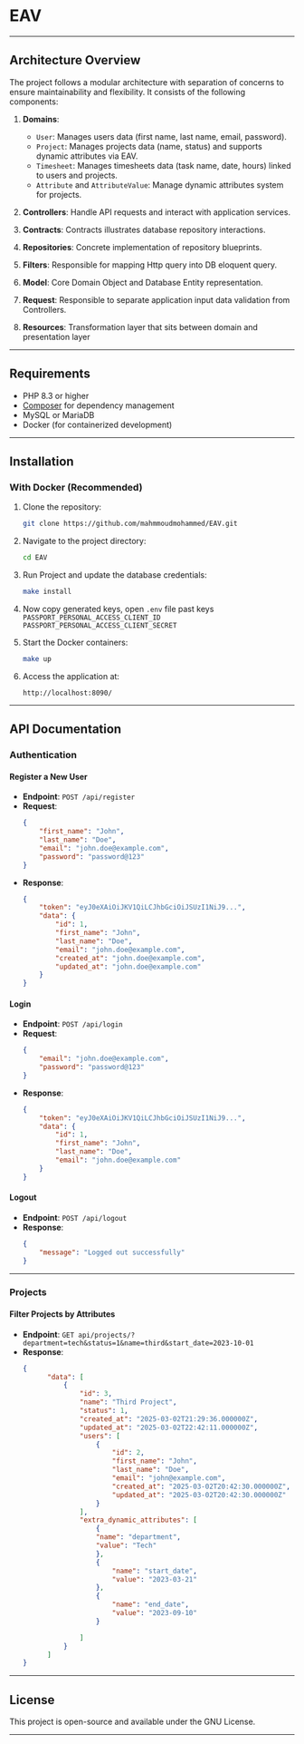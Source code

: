 # EAV

---

## Architecture Overview

The project follows a modular architecture with separation of concerns to ensure maintainability and flexibility. It
consists of the following components:

1. **Domains**:
    - `User`: Manages users data (first name, last name, email, password).
    - `Project`: Manages projects data (name, status) and supports dynamic attributes via EAV.
    - `Timesheet`: Manages timesheets data (task name, date, hours) linked to users and projects.
    - `Attribute` and `AttributeValue`: Manage dynamic attributes system for projects.

2. **Controllers**: Handle API requests and interact with application services.

3. **Contracts**: Contracts illustrates database repository interactions.
4. **Repositories**: Concrete implementation of repository blueprints.
5. **Filters**: Responsible for mapping Http query into DB eloquent query.
6. **Model**: Core Domain Object and Database Entity representation.
7. **Request**: Responsible to separate application input data validation from Controllers.
8. **Resources**: Transformation layer that sits between domain and presentation layer

---

## Requirements

- PHP 8.3 or higher
- [Composer](https://getcomposer.org/) for dependency management
- MySQL or MariaDB
- Docker (for containerized development)

---

## Installation

### With Docker (Recommended)

1. Clone the repository:
    ```bash
    git clone https://github.com/mahmmoudmohammed/EAV.git
    ```

2. Navigate to the project directory:
    ```bash
    cd EAV
    ```

3. Run Project and update the database credentials:
    ```bash
    make install
    ```

4. Now copy generated keys, open `.env` file past keys `PASSPORT_PERSONAL_ACCESS_CLIENT_ID`
   `PASSPORT_PERSONAL_ACCESS_CLIENT_SECRET`

5. Start the Docker containers:
    ```bash
    make up
    ```

6. Access the application at:
    ```
    http://localhost:8090/
    ```

---

## API Documentation

### Authentication

#### Register a New User

- **Endpoint**: `POST /api/register`
- **Request**:
    ```json
    {
        "first_name": "John",
        "last_name": "Doe",
        "email": "john.doe@example.com",
        "password": "password@123"
    }
    ```
- **Response**:
    ```json
    {
        "token": "eyJ0eXAiOiJKV1QiLCJhbGciOiJSUzI1NiJ9...",
        "data": {
            "id": 1,
            "first_name": "John",
            "last_name": "Doe",
            "email": "john.doe@example.com",
            "created_at": "john.doe@example.com",
            "updated_at": "john.doe@example.com"
        }
    }
    ```

#### Login

- **Endpoint**: `POST /api/login`
- **Request**:
    ```json
    {
        "email": "john.doe@example.com",
        "password": "password@123"
    }
    ```
- **Response**:
    ```json
    {
        "token": "eyJ0eXAiOiJKV1QiLCJhbGciOiJSUzI1NiJ9...",
        "data": {
            "id": 1,
            "first_name": "John",
            "last_name": "Doe",
            "email": "john.doe@example.com"
        }
    }
    ```

#### Logout

- **Endpoint**: `POST /api/logout`
- **Response**:
    ```json
    {
        "message": "Logged out successfully"
    }
    ```

---

### Projects

#### Filter Projects by Attributes

- **Endpoint**: `GET api/projects/?department=tech&status=1&name=third&start_date=2023-10-01`
- **Response**:
  ```json
  {
        "data": [ 
            {
                "id": 3,
                "name": "Third Project",
                "status": 1,
                "created_at": "2025-03-02T21:29:36.000000Z",
                "updated_at": "2025-03-02T22:42:11.000000Z",
                "users": [
                    {
                        "id": 2,
                        "first_name": "John",
                        "last_name": "Doe",
                        "email": "john@example.com",
                        "created_at": "2025-03-02T20:42:30.000000Z",
                        "updated_at": "2025-03-02T20:42:30.000000Z"
                    }
                ],
                "extra_dynamic_attributes": [
                    {
                    "name": "department",
                    "value": "Tech"
                    },
                    {
                        "name": "start_date",
                        "value": "2023-03-21"
                    },
                    {
                        "name": "end_date",
                        "value": "2023-09-10"
                    }
  
                ]
            }
        ]
  }
  ```

---

## License

This project is open-source and available under the GNU License.

---
